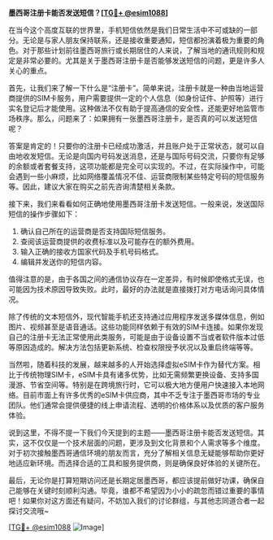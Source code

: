 **墨西哥注册卡能否发送短信？[[TG💪+ @esim1088](https://t.me/s/esim1088)]**

在当今这个高度互联的世界里，手机短信依然是我们日常生活中不可或缺的一部分。无论是与家人朋友保持联系，还是接收重要通知，短信都扮演着极为重要的角色。对于那些计划前往墨西哥旅行或长期居住的人来说，了解当地的通讯规则和规定是非常必要的。尤其是关于墨西哥注册卡是否能够发送短信的问题，更是许多人关心的重点。

首先，让我们来了解一下什么是“注册卡”。简单来说，注册卡就是一种由当地运营商提供的SIM卡服务，用户需要提供一定的个人信息（如身份证件、护照等）进行实名登记后才能使用。这种做法不仅有助于提高通信的安全性，还能更好地监管市场秩序。那么，问题来了：如果拥有一张墨西哥注册卡，是否真的可以发送短信呢？

答案是肯定的！只要你的注册卡已经成功激活，并且账户处于正常状态，就可以自由地收发短信。无论是向国内号码发送消息，还是与国际号码交流，只要你有足够的余额或者套餐支持，这项功能都是完全可以实现的。不过，在实际操作中，可能会遇到一些小麻烦，比如网络覆盖情况不佳、运营商限制某些特定号码的短信服务等。因此，建议大家在购买之前先咨询清楚相关条款。

接下来，我们来看看如何正确地使用墨西哥注册卡发送短信。一般来说，发送国际短信的操作步骤如下：

1. 确认自己所在的运营商是否支持国际短信服务。
2. 查阅该运营商提供的收费标准以及可能存在的额外费用。
3. 输入正确的接收方国家代码及手机号码格式。
4. 编辑并发送你的短信内容。

值得注意的是，由于各国之间的通信协议存在一定差异，有时候即使格式无误，也可能因为技术原因导致失败。此时，最好的办法就是直接拨打对方电话询问具体情况。

除了传统的文本短信外，现代智能手机还支持通过应用程序发送多媒体信息，例如图片、视频甚至是语音通话。这些功能同样依赖于有效的SIM卡连接。如果你发现自己的注册卡无法正常使用此类服务，可能是由于设备设置不当或者软件版本过低等原因造成的。解决方法包括更新系统、检查权限授予状况以及重启终端等等。

当然啦，随着科技的发展，越来越多的人开始选择虚拟eSIM卡作为替代方案。相比于传统物理SIM卡，eSIM卡具有诸多优势，比如无需频繁更换设备、支持多国漫游、节省空间等。特别是在跨境旅行时，它可以极大地方便用户快速接入本地网络。目前市面上有许多优秀的eSIM卡供应商，其中不乏专注于墨西哥市场的专业团队。他们通常会提供便捷的线上申请流程、透明的价格体系以及优质的客户服务体验。

说到这里，不得不提一下我们今天提到的主题——墨西哥注册卡能否发送短信。其实，这不仅仅是一个技术层面的问题，更涉及到文化背景和个人需求等多个维度。对于初次接触墨西哥通信环境的朋友而言，充分了解相关信息无疑能够帮助你更好地适应新环境。而选择合适的工具和服务提供商，则是确保良好体验的关键所在。

最后，无论你是打算短期访问还是长期定居墨西哥，都应该提前做好功课，确保自己能够在关键时刻顺利沟通。毕竟，谁都不希望因为小小的疏忽而错过重要的事情吧！如果你对这方面还有疑问，不妨加入我们的讨论群组，与其他志同道合者一起探讨交流哦~

[[TG💪+ @esim1088](https://t.me/s/esim1088) ![Image](https://i.postimg.cc/4NQfJmqS/Snipaste-2025-05-13-00-14-12.png)]